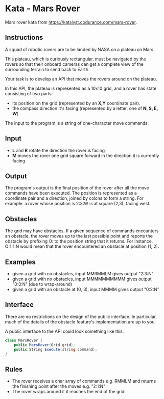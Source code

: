 ﻿# Kata - Mars Rover

Mars rover kata from https://katalyst.codurance.com/mars-rover.

## Instructions

A squad of robotic rovers are to be landed by NASA on a plateau on Mars.

This plateau, which is curiously rectangular, must be navigated by the rovers so that their onboard cameras 
can get a complete view of the surrounding terrain to send back to Earth.

Your task is to develop an API that moves the rovers around on the plateau.

In this API, the plateau is represented as a 10x10 grid, and a rover has state consisting of two parts:

- its position on the grid (represented by an **X,Y** coordinate pair).
- the compass direction it's facing (represented by a letter, one of **N, S, E, W**)

The input to the program is a string of one-character move commands:

## Input

- **L** and **R** rotate the direction the rover is facing
- **M** moves the rover one grid square forward in the direction it is currently facing

## Output 

The program's output is the final position of the rover after all the move commands have been executed. 
The position is represented as a coordinate pair and a direction, joined by colons to form a string. 
For example: a rover whose position is 2:3:W is at square (2,3), facing west.

## Obstacles

The grid may have obstacles. If a given sequence of commands encounters an obstacle, the rover moves up 
to the last possible point and reports the obstacle by prefixing O: to the position string that it returns. 
For instance, O:1:1:N would mean that the rover encountered an obstacle at position (1, 2).

## Examples

- given a grid with no obstacles, input MMRMMLM gives output "2:3:N"
- given a grid with no obstacles, input MMMMMMMMMM gives output "0:0:N" (due to wrap-around)
- given a grid with an obstacle at (0, 3), input MMMM gives output "0:2:N"

## Interface

There are no restrictions on the design of the public interface. 
In particular, much of the details of the obstacle feature's implementation are up to you.

A public interface to the API could look something like this:
```csharp
class MarsRover {
    public MarsRover(Grid grid);
    public String Execute(string command);
}
```

## Rules

- The rover receives a char array of commands e.g. RMMLM and returns the finishing point after the moves e.g. "2:1:N"
- The rover wraps around if it reaches the end of the grid.
